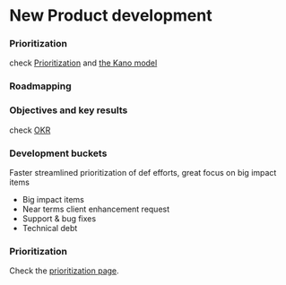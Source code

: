# New Product development

### Prioritization

check [Prioritization](../prioritisation.md) and [the Kano model](../the-kano-model.md)

### Roadmapping

### Objectives and key results

check [OKR](../../development-methodology/objective-and-key-results-okr.md)

### Development buckets

Faster streamlined prioritization of def efforts, great focus on big impact items

* Big impact items
* Near terms client enhancement request
* Support & bug fixes
* Technical debt

### Prioritization

Check the [prioritization page](../prioritisation.md).



